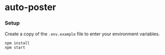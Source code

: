 # auto-poster

### Setup

Create a copy of the `.env.example` file to enter your environment variables.

```
npm install
npm start
```
